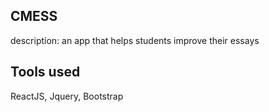 ## CMESS
description: an app that helps students improve their essays
## Tools used
ReactJS, Jquery, Bootstrap
